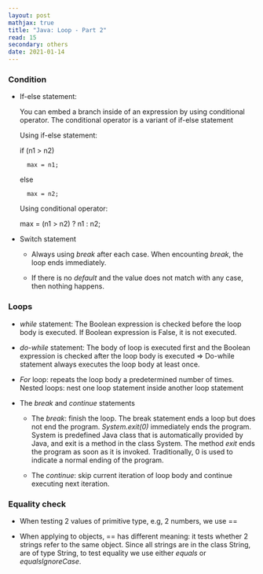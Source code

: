 ```yaml
---
layout: post
mathjax: true
title: "Java: Loop - Part 2"
read: 15
secondary: others
date: 2021-01-14
---
```

### Condition

- If-else statement: 
    
    You can embed a branch inside of an expression by using conditional operator. The conditional operator is a variant of if-else statement
  
    Using if-else statement:

    if (n1 > n2)

        max = n1; 

    else

        max = n2;

    Using conditional operator:
    
    max = (n1 > n2) ? n1 : n2;

- Switch statement 

    - Always using *break* after each case. When encounting *break*, the loop ends immediately.

    - If there is no *default* and the value does not match with any case, then nothing happens.

### Loops
- *while* statement: The Boolean expression is checked before the loop body is executed. If Boolean expression is False, it is not executed.  

- *do-while* statement: The body of loop is executed first and the Boolean expression is checked after the loop body is executed => Do-while statement always executes the loop body at least once. 

- *For* loop: repeats the loop body a predetermined number of times. Nested loops: nest one loop statement inside another loop statement

- The *break* and *continue* statements

    - The *break*: finish the loop. The break statement ends a loop but does not end the program. *System.exit(0)* immediately ends the program. System is predefined Java class that is automatically provided by Java, and exit is a method in the class System. The method *exit* ends the program as soon as it is invoked. Traditionally, 0 is used to indicate a normal ending of the program.

    - The *continue*: skip current iteration of loop body and continue executing  next iteration.

### Equality check 

- When testing 2 values of primitive type, e.g, 2 numbers, we use == 

- When applying to objects, == has different meaning: it tests whether 2 strings refer to the same object. Since all strings are in the class String, are of type String, to test equality we use either *equals* or *equalsIgnoreCase*.
